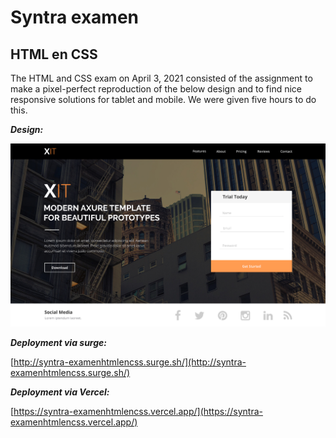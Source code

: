 # Syntra examen
## HTML en CSS

The HTML and CSS exam on April 3, 2021 consisted of the assignment to make a pixel-perfect reproduction of the below design and to find nice responsive solutions for tablet and mobile. We were given five hours to do this.


***Design:***

![design image](./assets/design/design.jpg)

***Deployment via surge:***

[http://syntra-examenhtmlencss.surge.sh/](http://syntra-examenhtmlencss.surge.sh/)

***Deployment via Vercel:***

[https://syntra-examenhtmlencss.vercel.app/](https://syntra-examenhtmlencss.vercel.app/)

